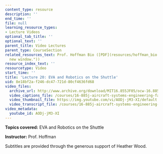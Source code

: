 ```yaml
---
content_type: resource
description: ''
end_time: ''
file: null
learning_resource_types:
- Lecture Videos
optional_tab_title: ''
optional_text: ''
parent_title: Video Lectures
parent_type: CourseSection
related_resources_text: Prof. Hoffman Bio ([PDF](resources/hoffman_bio "Open in a
  new window."))
resource_index_text: ''
resourcetype: Video
start_time: ''
title: 'Lecture 20: EVA and Robotics on the Shuttle'
uid: 8e18bf2a-f246-dc47-721d-80cf4636fd68
video_files:
  archive_url: http://www.archive.org/download/MIT16.855JF05/ocw-16.885-22nov2005-220k.mp4
  video_captions_file: /courses/16-885j-aircraft-systems-engineering-fall-2005/b1305a2e8df25f599c2639b0a99b6e3b_AODj-jM3-XI.vtt
  video_thumbnail_file: https://img.youtube.com/vi/AODj-jM3-XI/default.jpg
  video_transcript_file: /courses/16-885j-aircraft-systems-engineering-fall-2005/aac004e1264470a1fa983eb1bfd98e2c_AODj-jM3-XI.pdf
video_metadata:
  youtube_id: AODj-jM3-XI
---
```


**Topics covered:** EVA and Robotics on the Shuttle

**Instructor:** Prof. Hoffman

Subtitles are provided through the generous support of Heather Wood.
